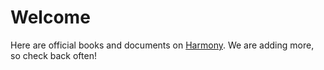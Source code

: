 # Welcome

Here are official books and documents on [Harmony](https://harmony.one/).  We are adding more, so check back often!

